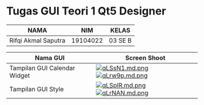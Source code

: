 # Tugas GUI Teori 1 Qt5 Designer
| NAMA | NIM | KELAS |
|--|--|--|
| Rifqi Akmal Saputra | 19104022 | 03 SE B |

| Nama GUI | Screen Shoot |
|--|--|
| Tampilan GUI Calendar Widget | [![qLSsN1.md.png](https://iili.io/qLSsN1.md.png)](https://freeimage.host/i/qLSsN1) [![qLrw9p.md.png](https://iili.io/qLrw9p.md.png)](https://freeimage.host/i/qLrw9p) |
| Tampilan GUI Style | [![qLSplR.md.png](https://iili.io/qLSplR.md.png)](https://freeimage.host/i/qLSplR) [![qLrNAN.md.png](https://iili.io/qLrNAN.md.png)](https://freeimage.host/i/qLrNAN) |
